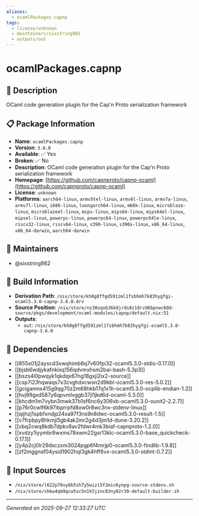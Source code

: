 ```yaml
---
aliases:
  - ocamlPackages.capnp
tags:
  - license/unknown
  - maintainers/sixstring982
  - outputs/out
---
```


# ocamlPackages.capnp

## 📝 Description

OCaml code generation plugin for the Cap'n Proto serialization framework

## 📋 Package Information

- **Name**: `ocamlPackages.capnp`
- **Version**: `3.6.0`
- **Available**: ✅ Yes
- **Broken**: ✅ No
- **Description**: OCaml code generation plugin for the Cap'n Proto serialization framework
- **Homepage**: [https://github.com/capnproto/capnp-ocaml](https://github.com/capnproto/capnp-ocaml)
- **License**: `unknown`
- **Platforms**: `aarch64-linux`, `armv5tel-linux`, `armv6l-linux`, `armv7a-linux`, `armv7l-linux`, `i686-linux`, `loongarch64-linux`, `m68k-linux`, `microblaze-linux`, `microblazeel-linux`, `mips-linux`, `mips64-linux`, `mips64el-linux`, `mipsel-linux`, `powerpc-linux`, `powerpc64-linux`, `powerpc64le-linux`, `riscv32-linux`, `riscv64-linux`, `s390-linux`, `s390x-linux`, `x86_64-linux`, `x86_64-darwin`, `aarch64-darwin`
## 👥 Maintainers

- @sixstring982


## 🔧 Build Information

- **Derivation Path**: `/nix/store/kh0g8ffgd591zml1fsbhmh7k83hygfgi-ocaml5.3.0-capnp-3.6.0.drv`
- **Source Position**: `/nix/store/ns30sqxb36k8jrds8z18rv96bpnwc60d-source/pkgs/development/ocaml-modules/capnp/default.nix:51`
- **Outputs**:
  - `out`:  `/nix/store/kh0g8ffgd591zml1fsbhmh7k83hygfgi-ocaml5.3.0-capnp-3.6.0`

## 🔗 Dependencies

- [[855s01j2ayscd3xwqhimb6q7v60fpi32-ocaml5.3.0-stdio-0.17.0]]
- [[bjsb6wdjykafnkixq156qdvmxhsm2bai-bash-5.3p3]]
- [[bszs4i0pwqyk1qkdqx67ng18gxji2ix2-source]]
- [[csp7i23hqwaqs7x3cvghdxcwsn2d9kbl-ocaml5.3.0-res-5.0.2]]
- [[gcigamns415g9qg70z2m68hkb17q1x1h-ocaml5.3.0-ocplib-endian-1.2]]
- [[hvj99gxd587y6qpvmlvggb37jl1jkd6d-ocaml-5.3.0]]
- [[khcdm1m7vybn3mwk37b1sf6nc6y306vb-ocaml5.3.0-ounit2-2.2.7]]
- [[p76r0cwlf6k97ibprrpfd8xw0r8wc3nx-stdenv-linux]]
- [[qijhzj1spbfxndjp24xa97f3ns9n8dwc-ocaml5.3.0-result-1.5]]
- [[v7frpbpy8hkmji5gb4ak2mr2g4d3jm1d-dune-3.20.2]]
- [[vbq2cwq8kdb7dpkv8av2fdwr4mk3biaf-capnproto-1.2.0]]
- [[xvdzy1iyymbr8wxms78xwm22gsr13klc-ocaml5.3.0-base_quickcheck-0.17.1]]
- [[y4p2cj0lr29dsczxm3024pgp6f4mrjp0-ocaml5.3.0-findlib-1.9.8]]
- [[zf2mggnsf04ysid1902hql3gk4hff6vx-ocaml5.3.0-stdint-0.7.2]]

## 📁 Input Sources

- `/nix/store/l622p70vy8k5sh7y5wizi5f2mic6ynpg-source-stdenv.sh`
- `/nix/store/shkw4qm9qcw5sc5n1k5jznc83ny02r39-default-builder.sh`

---
*Generated on 2025-09-27 12:33:27 UTC*
